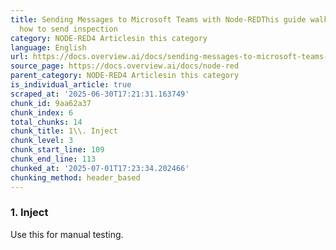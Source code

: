 ```yaml
---
title: Sending Messages to Microsoft Teams with Node-REDThis guide walks you through
  how to send inspection
category: NODE-RED4 Articlesin this category
language: English
url: https://docs.overview.ai/docs/sending-messages-to-microsoft-teams-with-node-red
source_page: https://docs.overview.ai/docs/node-red
parent_category: NODE-RED4 Articlesin this category
is_individual_article: true
scraped_at: '2025-06-30T17:21:31.163749'
chunk_id: 9aa62a37
chunk_index: 6
total_chunks: 14
chunk_title: 1\\. Inject
chunk_level: 3
chunk_start_line: 109
chunk_end_line: 113
chunked_at: '2025-07-01T17:23:34.202466'
chunking_method: header_based
---
```


### 1\. Inject

Use this for manual testing.

